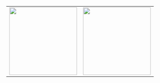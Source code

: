 
<table style="border:none; border-color:none;">
  <tr>
    <td style="border: none;">
      <a href="https://github.com/evandrosystems">
        <img loading="lazy" height="180em" src="https://github-readme-stats.vercel.app/api/top-langs/?username=evandrosystems"/>
      </a>
    </td>
    <td style="border: none;">
      <a href="https://github.com/evandrosystems">
        <img loading="lazy" height="180em" src="https://github-readme-stats.vercel.app/api/?username=evandrosystems"/>
      </a>
    </td>
  </tr>
</table>

